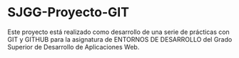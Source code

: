 # SJGG-Proyecto-GIT
Este proyecto está realizado como desarrollo de una serie de prácticas con GIT y GITHUB para la asignatura de ENTORNOS DE DESARROLLO del Grado Superior de Desarrollo de
Aplicaciones Web.
